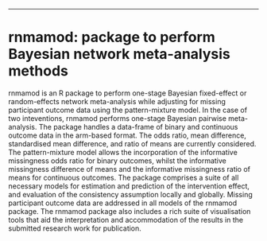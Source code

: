 *** 

# rnmamod: package to perform Bayesian network meta-analysis methods

rnmamod is an R package to perform one-stage Bayesian fixed-effect or random-effects network meta-analysis while adjusting for missing participant outcome data using the pattern-mixture model. In the case of two inteventions, rnmamod performs one-stage Bayesian pairwise meta-analysis. The package handles a data-frame of binary and continuous outcome data in the arm-based format. The odds ratio, mean difference, standardised mean difference, and ratio of means are currently considered. The pattern-mixture model allows the incorporation of the informative missingness odds ratio for binary outcomes, whilst the informative missingness difference of means and the informative missingness ratio of means for continuous outcomes. The package comprises a suite of all necessary models for estimation and prediction of the intervention effect, and evaluation of the consistency assumption locally and globally. Missing participant outcome data are addressed in all models of the rnmamod package. The rnmamod package also includes a rich suite of visualisation tools that aid the interpretation and accommodation of the results in the submitted research work for publication. 

